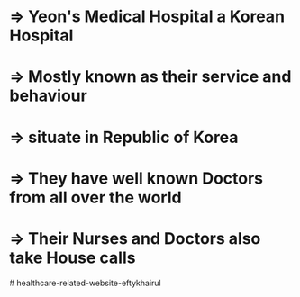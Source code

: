 # => Yeon's Medical Hospital a Korean Hospital

# => Mostly known as their service and behaviour

# => situate in Republic of Korea

# => They have well known Doctors from all over the world

# => Their Nurses and Doctors also take House calls
#   h e a l t h c a r e - r e l a t e d - w e b s i t e - e f t y k h a i r u l  
 